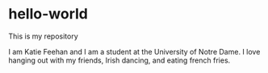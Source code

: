 # hello-world
This is my repository

I am Katie Feehan and I am a student at the University of Notre Dame. 
I love hanging out with my friends, Irish dancing, and eating french fries. 
